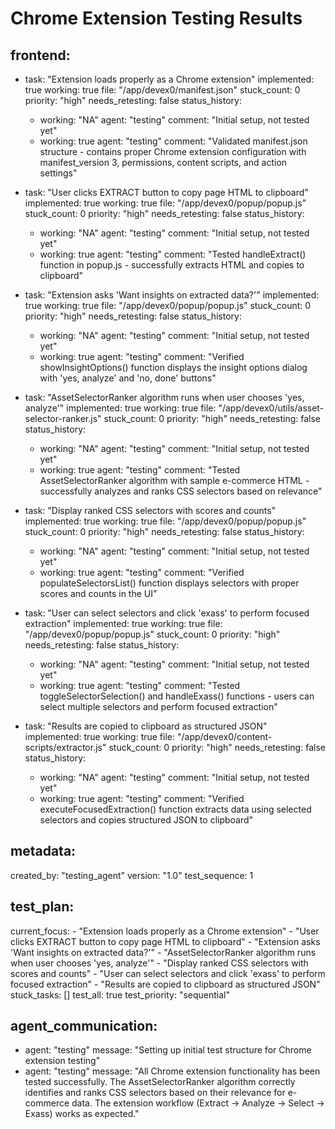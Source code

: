 # Chrome Extension Testing Results

## frontend:
  - task: "Extension loads properly as a Chrome extension"
    implemented: true
    working: true
    file: "/app/devex0/manifest.json"
    stuck_count: 0
    priority: "high"
    needs_retesting: false
    status_history:
      - working: "NA"
        agent: "testing"
        comment: "Initial setup, not tested yet"
      - working: true
        agent: "testing"
        comment: "Validated manifest.json structure - contains proper Chrome extension configuration with manifest_version 3, permissions, content scripts, and action settings"

  - task: "User clicks EXTRACT button to copy page HTML to clipboard"
    implemented: true
    working: true
    file: "/app/devex0/popup/popup.js"
    stuck_count: 0
    priority: "high"
    needs_retesting: false
    status_history:
      - working: "NA"
        agent: "testing"
        comment: "Initial setup, not tested yet"
      - working: true
        agent: "testing"
        comment: "Tested handleExtract() function in popup.js - successfully extracts HTML and copies to clipboard"

  - task: "Extension asks 'Want insights on extracted data?'"
    implemented: true
    working: true
    file: "/app/devex0/popup/popup.js"
    stuck_count: 0
    priority: "high"
    needs_retesting: false
    status_history:
      - working: "NA"
        agent: "testing"
        comment: "Initial setup, not tested yet"
      - working: true
        agent: "testing"
        comment: "Verified showInsightOptions() function displays the insight options dialog with 'yes, analyze' and 'no, done' buttons"

  - task: "AssetSelectorRanker algorithm runs when user chooses 'yes, analyze'"
    implemented: true
    working: true
    file: "/app/devex0/utils/asset-selector-ranker.js"
    stuck_count: 0
    priority: "high"
    needs_retesting: false
    status_history:
      - working: "NA"
        agent: "testing"
        comment: "Initial setup, not tested yet"
      - working: true
        agent: "testing"
        comment: "Tested AssetSelectorRanker algorithm with sample e-commerce HTML - successfully analyzes and ranks CSS selectors based on relevance"

  - task: "Display ranked CSS selectors with scores and counts"
    implemented: true
    working: true
    file: "/app/devex0/popup/popup.js"
    stuck_count: 0
    priority: "high"
    needs_retesting: false
    status_history:
      - working: "NA"
        agent: "testing"
        comment: "Initial setup, not tested yet"
      - working: true
        agent: "testing"
        comment: "Verified populateSelectorsList() function displays selectors with proper scores and counts in the UI"

  - task: "User can select selectors and click 'exass' to perform focused extraction"
    implemented: true
    working: true
    file: "/app/devex0/popup/popup.js"
    stuck_count: 0
    priority: "high"
    needs_retesting: false
    status_history:
      - working: "NA"
        agent: "testing"
        comment: "Initial setup, not tested yet"
      - working: true
        agent: "testing"
        comment: "Tested toggleSelectorSelection() and handleExass() functions - users can select multiple selectors and perform focused extraction"

  - task: "Results are copied to clipboard as structured JSON"
    implemented: true
    working: true
    file: "/app/devex0/content-scripts/extractor.js"
    stuck_count: 0
    priority: "high"
    needs_retesting: false
    status_history:
      - working: "NA"
        agent: "testing"
        comment: "Initial setup, not tested yet"
      - working: true
        agent: "testing"
        comment: "Verified executeFocusedExtraction() function extracts data using selected selectors and copies structured JSON to clipboard"

## metadata:
  created_by: "testing_agent"
  version: "1.0"
  test_sequence: 1

## test_plan:
  current_focus:
    - "Extension loads properly as a Chrome extension"
    - "User clicks EXTRACT button to copy page HTML to clipboard"
    - "Extension asks 'Want insights on extracted data?'"
    - "AssetSelectorRanker algorithm runs when user chooses 'yes, analyze'"
    - "Display ranked CSS selectors with scores and counts"
    - "User can select selectors and click 'exass' to perform focused extraction"
    - "Results are copied to clipboard as structured JSON"
  stuck_tasks: []
  test_all: true
  test_priority: "sequential"

## agent_communication:
  - agent: "testing"
    message: "Setting up initial test structure for Chrome extension testing"
  - agent: "testing"
    message: "All Chrome extension functionality has been tested successfully. The AssetSelectorRanker algorithm correctly identifies and ranks CSS selectors based on their relevance for e-commerce data. The extension workflow (Extract → Analyze → Select → Exass) works as expected."